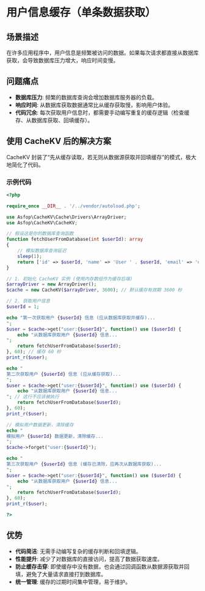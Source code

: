 # 用户信息缓存（单条数据获取）

## 场景描述
在许多应用程序中，用户信息是频繁被访问的数据。如果每次请求都直接从数据库获取，会导致数据库压力增大，响应时间变慢。

## 问题痛点
- **数据库压力**: 频繁的数据库查询会增加数据库服务器的负载。
- **响应时间**: 从数据库获取数据通常比从缓存获取慢，影响用户体验。
- **代码冗余**: 每次获取用户信息时，都需要手动编写重复的缓存逻辑（检查缓存、从数据库获取、回填缓存）。

## 使用 CacheKV 后的解决方案

CacheKV 封装了“先从缓存读取，若无则从数据源获取并回填缓存”的模式，极大地简化了代码。

### 示例代码

```php
<?php

require_once __DIR__ . '/../vendor/autoload.php';

use Asfop\CacheKV\Cache\Drivers\ArrayDriver;
use Asfop\CacheKV\CacheKV;

// 假设这是你的数据库查询函数
function fetchUserFromDatabase(int $userId): array
{
    // 模拟数据库查询延迟
    sleep(1); 
    return ['id' => $userId, 'name' => 'User ' . $userId, 'email' => 'user' . $userId . '@example.com'];
}

// 1. 初始化 CacheKV 实例 (使用内存数组作为缓存后端)
$arrayDriver = new ArrayDriver();
$cache = new CacheKV($arrayDriver, 3600); // 默认缓存有效期 3600 秒

// 2. 获取用户信息
$userId = 1;

echo "第一次获取用户 {$userId} 信息 (应从数据库获取并缓存)...
";
$user = $cache->get("user:{$userId}", function() use ($userId) {
    echo "从数据库获取用户 {$userId} 信息...
";
    return fetchUserFromDatabase($userId);
}, 60); // 缓存 60 秒
print_r($user);

echo "
第二次获取用户 {$userId} 信息 (应从缓存获取)...
";
$user = $cache->get("user:{$userId}", function() use ($userId) {
    echo "从数据库获取用户 {$userId} 信息...
"; // 这行不应该被执行
    return fetchUserFromDatabase($userId);
}, 60);
print_r($user);

// 模拟用户数据更新，清除缓存
echo "
模拟用户 {$userId} 数据更新，清除缓存...
";
$cache->forget("user:{$userId}");

echo "
第三次获取用户 {$userId} 信息 (缓存已清除，应再次从数据库获取)...
";
$user = $cache->get("user:{$userId}", function() use ($userId) {
    echo "从数据库获取用户 {$userId} 信息...
";
    return fetchUserFromDatabase($userId);
}, 60);
print_r($user);

?>
```

## 优势
- **代码简洁**: 无需手动编写复杂的缓存判断和回填逻辑。
- **性能提升**: 减少了对数据库的直接访问，提高了数据获取速度。
- **防止缓存击穿**: 即使缓存中没有数据，也会通过回调函数从数据源获取并回填，避免了大量请求直接打到数据库。
- **统一管理**: 缓存的过期时间集中管理，易于维护。
